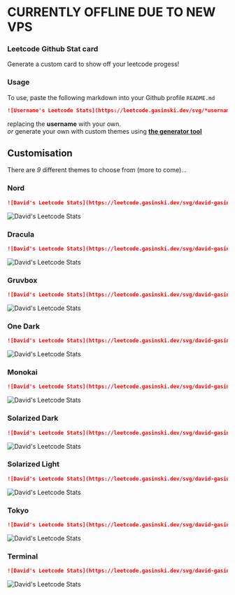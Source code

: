 # CURRENTLY OFFLINE DUE TO NEW VPS

### Leetcode Github Stat card
Generate a custom card to show off your leetcode progess!

### Usage

To use, paste the following markdown into your Github profile `README.md`
```markdown
![Username's Leetcode Stats](https://leetcode.gasinski.dev/svg/*username*?theme=nord)
```
replacing the **username** with your own.  
*or* generate your own with custom themes using [**the generator tool**](https://leetcode.gasinski.dev "Leetcode Stats tool")

## Customisation
There are *9* different themes to choose from (more to come)...

### Nord
```markdown
![David's Leetcode Stats](https://leetcode.gasinski.dev/svg/david-gasinski?theme=nord)    
```
![David's Leetcode Stats](https://leetcode.gasinski.dev/svg/david-gasinski?theme=nord)

### Dracula
```markdown
![David's Leetcode Stats](https://leetcode.gasinski.dev/svg/david-gasinski?theme=dracula)
```
![David's Leetcode Stats](https://leetcode.gasinski.dev/svg/david-gasinski?theme=dracula)

### Gruvbox
```markdown
![David's Leetcode Stats](https://leetcode.gasinski.dev/svg/david-gasinski?theme=gruvbox)
```
![David's Leetcode Stats](https://leetcode.gasinski.dev/svg/david-gasinski?theme=gruvbox)

### One Dark
```markdown
![David's Leetcode Stats](https://leetcode.gasinski.dev/svg/david-gasinski?theme=one_dark)
```
![David's Leetcode Stats](https://leetcode.gasinski.dev/svg/david-gasinski?theme=one_dark)

### Monokai
```markdown
![David's Leetcode Stats](https://leetcode.gasinski.dev/svg/david-gasinski?theme=monokai)
```
![David's Leetcode Stats](https://leetcode.gasinski.dev/svg/david-gasinski?theme=monokai)

### Solarized Dark
```markdown 
![David's Leetcode Stats](https://leetcode.gasinski.dev/svg/david-gasinski?theme=solarized_dark)
```
![David's Leetcode Stats](https://leetcode.gasinski.dev/svg/david-gasinski?theme=solarized_dark)

### Solarized Light
```markdown
![David's Leetcode Stats](https://leetcode.gasinski.dev/svg/david-gasinski?theme=solarized_light)
```
![David's Leetcode Stats](https://leetcode.gasinski.dev/svg/david-gasinski?theme=solarized_light)

### Tokyo
```markdown
![David's Leetcode Stats](https://leetcode.gasinski.dev/svg/david-gasinski?theme=tokyo)
```
![David's Leetcode Stats](https://leetcode.gasinski.dev/svg/david-gasinski?theme=tokyo)

### Terminal
```markdown
![David's Leetcode Stats](https://leetcode.gasinski.dev/svg/david-gasinski?theme=terminal)
```
![David's Leetcode Stats](https://leetcode.gasinski.dev/svg/david-gasinski?theme=terminal)


